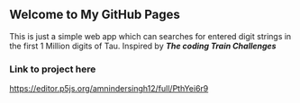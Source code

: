 ## Welcome to  My GitHub Pages

This is just a simple web app which can searches for entered digit strings in the first 1 Million digits of Tau.
Inspired by ***The coding Train Challenges***

### Link to project here

https://editor.p5js.org/amnindersingh12/full/PthYei6r9

